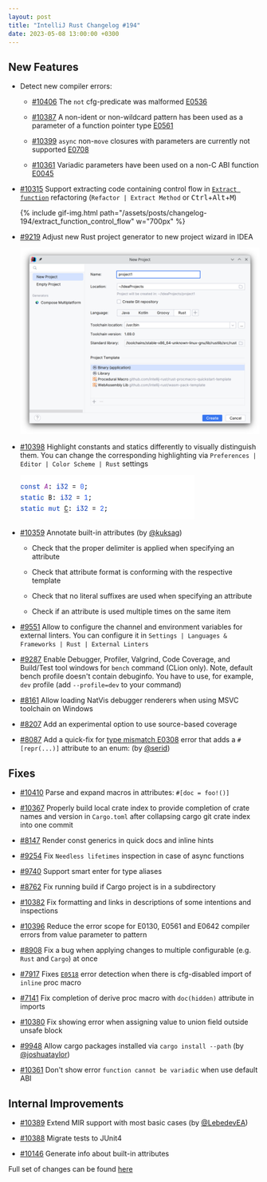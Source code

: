 ```yaml
---
layout: post
title: "IntelliJ Rust Changelog #194"
date: 2023-05-08 13:00:00 +0300
---
```



## New Features

* Detect new compiler errors:

  * [#10406] The `not` cfg-predicate was malformed [E0536](https://doc.rust-lang.org/error_codes/E0536.html)

  * [#10387] A non-ident or non-wildcard pattern has been used as a parameter of a function pointer type [E0561](https://doc.rust-lang.org/error_codes/E0561.html)

  * [#10399] `async` non-`move` closures with parameters are currently not supported [E0708](https://doc.rust-lang.org/error_codes/E0708.html)

  * [#10361] Variadic parameters have been used on a non-C ABI function [E0045](https://doc.rust-lang.org/error_codes/E0045.html)

* [#10315] Support extracting code containing control flow in [`Extract function`](https://plugins.jetbrains.com/plugin/8182-rust/docs/rust-refactorings.html#extractmethod-refactoring) refactoring (`Refactor | Extract Method` or <kbd>Ctrl</kbd>+<kbd>Alt</kbd>+<kbd>M</kbd>)

  {% include gif-img.html path="/assets/posts/changelog-194/extract_function_control_flow" w="700px" %}

* [#9219] Adjust new Rust project generator to new project wizard in IDEA

  <img src="/assets/posts/changelog-194/new_project_wizard.png" width="700px"/>

* [#10398] Highlight constants and statics differently to visually distinguish them.
  You can change the corresponding highlighting via `Preferences | Editor | Color Scheme | Rust` settings

  <img src="/assets/posts/changelog-194/static_const.png" width="350px"/>

* [#10359] Annotate built-in attributes (by [@kuksag])

  * Check that the proper delimiter is applied when specifying an attribute

  * Check that attribute format is conforming with the respective template

  * Check that no literal suffixes are used when specifying an attribute

  * Check if an attribute is used multiple times on the same item

* [#9551] Allow to configure the channel and environment variables for external linters. You can configure it in `Settings | Languages & Frameworks | Rust | External Linters`

* [#9287] Enable Debugger, Profiler, Valgrind, Code Coverage, and Build/Test tool windows for `bench` command (CLion only).
  Note, default bench profile doesn't contain debuginfo. You have to use, for example, `dev` profile (add `--profile=dev` to your command)

* [#8161] Allow loading NatVis debugger renderers when using MSVC toolchain on Windows

* [#8207] Add an experimental option to use source-based coverage

* [#8087] Add a quick-fix for [type mismatch E0308](https://doc.rust-lang.org/error-index.html#E0308) error that adds a `#[repr(...)]` attribute to an enum: (by [@serid])

## Fixes

* [#10410] Parse and expand macros in attributes: `#[doc = foo!()]`

* [#10367] Properly build local crate index to provide completion of crate names and version in `Cargo.toml` after collapsing cargo git crate index into one commit

* [#8147] Render const generics in quick docs and inline hints

* [#9254] Fix `Needless lifetimes` inspection in case of async functions

* [#9740] Support smart enter for type aliases

* [#8762] Fix running build if Cargo project is in a subdirectory

* [#10382] Fix formatting and links in descriptions of some intentions and inspections

* [#10396] Reduce the error scope for E0130, E0561 and E0642 compiler errors from value parameter to pattern

* [#8908] Fix a bug when applying changes to multiple configurable (e.g. `Rust` and `Cargo`) at once

* [#7917] Fixes [`E0518`](https://doc.rust-lang.org/error-index.html#E0518) error detection when there is cfg-disabled import of `inline` proc macro

* [#7141] Fix completion of derive proc macro with `doc(hidden)` attribute in imports

* [#10380] Fix showing error when assigning value to union field outside unsafe block

* [#9948] Allow cargo packages installed via `cargo install --path` (by [@joshuataylor])

* [#10361] Don't show error `function cannot be variadic` when use default ABI

## Internal Improvements

* [#10389] Extend MIR support with most basic cases (by [@LebedevEA])

* [#10388] Migrate tests to JUnit4

* [#10146] Generate info about built-in attributes

Full set of changes can be found [here](https://github.com/intellij-rust/intellij-rust/milestone/103?closed=1)

[@LebedevEA]: https://github.com/LebedevEA
[@joshuataylor]: https://github.com/joshuataylor
[@kuksag]: https://github.com/kuksag
[@serid]: https://github.com/serid

[#7141]: https://github.com/intellij-rust/intellij-rust/pull/7141
[#7917]: https://github.com/intellij-rust/intellij-rust/pull/7917
[#8087]: https://github.com/intellij-rust/intellij-rust/pull/8087
[#8147]: https://github.com/intellij-rust/intellij-rust/pull/8147
[#8161]: https://github.com/intellij-rust/intellij-rust/pull/8161
[#8207]: https://github.com/intellij-rust/intellij-rust/pull/8207
[#8762]: https://github.com/intellij-rust/intellij-rust/pull/8762
[#8908]: https://github.com/intellij-rust/intellij-rust/pull/8908
[#9219]: https://github.com/intellij-rust/intellij-rust/pull/9219
[#9254]: https://github.com/intellij-rust/intellij-rust/pull/9254
[#9287]: https://github.com/intellij-rust/intellij-rust/pull/9287
[#9551]: https://github.com/intellij-rust/intellij-rust/pull/9551
[#9740]: https://github.com/intellij-rust/intellij-rust/pull/9740
[#9948]: https://github.com/intellij-rust/intellij-rust/pull/9948
[#10146]: https://github.com/intellij-rust/intellij-rust/pull/10146
[#10315]: https://github.com/intellij-rust/intellij-rust/pull/10315
[#10359]: https://github.com/intellij-rust/intellij-rust/pull/10359
[#10361]: https://github.com/intellij-rust/intellij-rust/pull/10361
[#10367]: https://github.com/intellij-rust/intellij-rust/pull/10367
[#10380]: https://github.com/intellij-rust/intellij-rust/pull/10380
[#10382]: https://github.com/intellij-rust/intellij-rust/pull/10382
[#10385]: https://github.com/intellij-rust/intellij-rust/pull/10385
[#10387]: https://github.com/intellij-rust/intellij-rust/pull/10387
[#10388]: https://github.com/intellij-rust/intellij-rust/pull/10388
[#10389]: https://github.com/intellij-rust/intellij-rust/pull/10389
[#10392]: https://github.com/intellij-rust/intellij-rust/pull/10392
[#10396]: https://github.com/intellij-rust/intellij-rust/pull/10396
[#10398]: https://github.com/intellij-rust/intellij-rust/pull/10398
[#10399]: https://github.com/intellij-rust/intellij-rust/pull/10399
[#10406]: https://github.com/intellij-rust/intellij-rust/pull/10406
[#10408]: https://github.com/intellij-rust/intellij-rust/pull/10408
[#10410]: https://github.com/intellij-rust/intellij-rust/pull/10410
